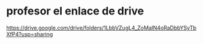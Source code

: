 #  profesor el enlace de drive
https://drive.google.com/drive/folders/1LbbVZugL4_ZoMaIN4oRaDbbYSyTbXfP4?usp=sharing
